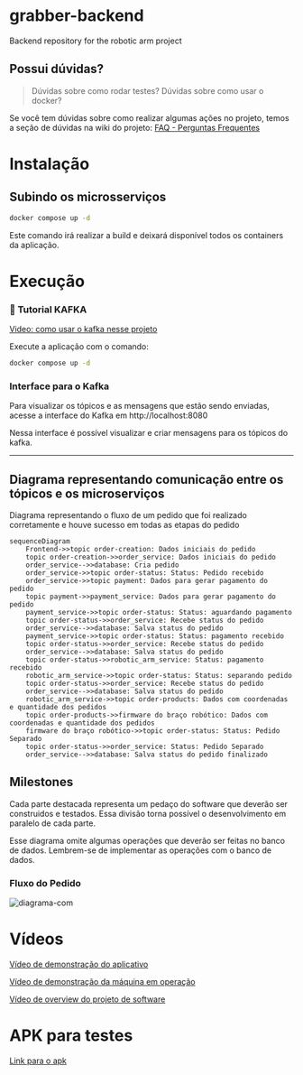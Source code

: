 # grabber-backend
Backend repository for the robotic arm project

## Possui dúvidas?

> Dúvidas sobre como rodar testes? Dúvidas sobre como usar o docker?

Se você tem dúvidas sobre como realizar algumas ações no projeto, temos a seção de dúvidas na wiki do projeto: [FAQ - Perguntas Frequentes](https://github.com/UNB-PI2-Grupo3-BracoRobotico/grabber-backend/wiki)

# Instalação

## Subindo os microsserviços

```sh
docker compose up -d
```

Este comando irá realizar a build e deixará disponível todos os containers da aplicação.

# Execução

### 🚨 Tutorial KAFKA
[Video: como usar o kafka nesse projeto](https://youtu.be/7xh3CTJqkVM)

Execute a aplicação com o comando:

```sh
docker compose up -d
```

### Interface para o Kafka

Para visualizar os tópicos e as mensagens que estão sendo enviadas, acesse a interface do Kafka em http://localhost:8080

Nessa interface é possível visualizar e criar mensagens para os tópicos do kafka.

---

## Diagrama representando comunicação entre os tópicos e os microserviços

Diagrama representando o fluxo de um pedido que foi realizado corretamente e houve sucesso em todas as etapas do pedido

```mermaid
sequenceDiagram
    Frontend->>topic order-creation: Dados iniciais do pedido
    topic order-creation->>order_service: Dados iniciais do pedido
    order_service-->>database: Cria pedido
    order_service->>topic order-status: Status: Pedido recebido
    order_service->>topic payment: Dados para gerar pagamento do pedido
    topic payment->>payment_service: Dados para gerar pagamento do pedido
    payment_service->>topic order-status: Status: aguardando pagamento
    topic order-status->>order_service: Recebe status do pedido
    order_service-->>database: Salva status do pedido
    payment_service->>topic order-status: Status: pagamento recebido
    topic order-status->>order_service: Recebe status do pedido
    order_service-->>database: Salva status do pedido
    topic order-status->>robotic_arm_service: Status: pagamento recebido
    robotic_arm_service->>topic order-status: Status: separando pedido
    topic order-status->>order_service: Recebe status do pedido
    order_service-->>database: Salva status do pedido
    robotic_arm_service->>topic order-products: Dados com coordenadas e quantidade dos pedidos
    topic order-products->>firmware do braço robótico: Dados com coordenadas e quantidade dos pedidos
    firmware do braço robótico->>topic order-status: Status: Pedido Separado
    topic order-status->>order_service: Status: Pedido Separado
    order_service-->>database: Salva status do pedido finalizado
```

## Milestones

Cada parte destacada representa um pedaço do software que deverão ser construidos e testados.
Essa divisão torna possível o desenvolvimento em paralelo de cada parte.

Esse diagrama omite algumas operações que deverão ser feitas no banco de dados. Lembrem-se de implementar as operações com o banco de dados.

### Fluxo do Pedido
![diagrama-com](https://github.com/UNB-PI2-Grupo3-BracoRobotico/grabber-backend/assets/40258400/8e3cb9fd-d2ef-4610-ad36-b5eea070269d)

# Vídeos 

[Vídeo de demonstração do aplicativo](https://drive.google.com/file/d/1M-EJVU-BCGFhqPh_nyVabr9BvUOcoKpT/view?usp=share_link)

[Vídeo de demonstração da máquina em operação](https://drive.google.com/file/d/17TClOBhHvw-t9l9_8N5wbMm3kX9mlkCF/view?usp=sharing)

[Vídeo de overview do projeto de software](https://drive.google.com/file/d/1gGUoy-tX1PAzKfh5s0PDnD2EgqR03Qno/view?usp=share_link)

# APK para testes

[Link para o apk](https://drive.google.com/file/d/124KyWvY2FkUMaeFuLWzil94rmArfijjO/view?usp=share_link)

